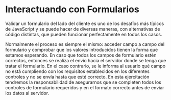 # Interactuando con Formularios

Validar un formulario del lado del cliente es uno de los desafíos más típicos de JavaScript y se puede hacer de diversas maneras, con alternativas de código distintas, que pueden funcionar perfectamente en todos los casos.

Normalmente el proceso es siempre el mismo: acceder campo a campo del formulario y comprobar que los valores introducidos tienen la forma que estamos esperando. En caso que todos los campos de formulario estén correctos, entonces se realiza el envío hacia el
servidor donde se tenga que tratar el formulario. 
En el caso contrario, se le informa al usuario qué campo no está cumpliendo con los requisitos establecidos en los diferentes controles y no se envía hasta que esté correcto.
En esta ejercitación tendremos la responsabilidad de asegurarnos que se completen todos los controles de formulario requeridos y en el formato correcto antes de enviar los datos al servidor.
